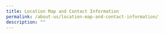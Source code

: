 ```yaml
---
title: Location Map and Contact Information
permalink: /about-us/location-map-and-contact-information/
description: ""
---
```

